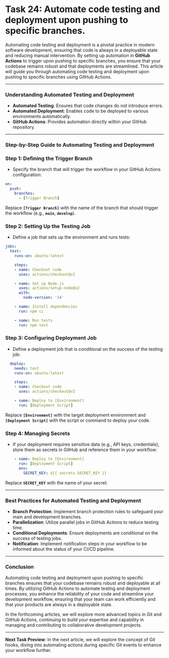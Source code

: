 # Task 24: Automate code testing and deployment upon pushing to specific branches.

Automating code testing and deployment is a pivotal practice in modern software development, ensuring that code is always in a deployable state and reducing manual intervention. By setting up automation in **GitHub Actions** to trigger upon pushing to specific branches, you ensure that your codebase remains robust and that deployments are streamlined. This article will guide you through automating code testing and deployment upon pushing to specific branches using GitHub Actions.

---

### Understanding Automated Testing and Deployment

- **Automated Testing**: Ensures that code changes do not introduce errors.
- **Automated Deployment**: Enables code to be deployed to various environments automatically.
- **GitHub Actions**: Provides automation directly within your GitHub repository.

---

### Step-by-Step Guide to Automating Testing and Deployment

### **Step 1: Defining the Trigger Branch**

- Specify the branch that will trigger the workflow in your GitHub Actions configuration:

```yaml
on:
  push:
    branches:
      - [Trigger Branch]
```

Replace **`[Trigger Branch]`** with the name of the branch that should trigger the workflow (e.g., **`main`**, **`develop`**).

### **Step 2: Setting Up the Testing Job**

- Define a job that sets up the environment and runs tests:

```yaml
jobs:
  test:
    runs-on: ubuntu-latest

    steps:
    - name: Checkout code
      uses: actions/checkout@v2

    - name: Set up Node.js
      uses: actions/setup-node@v2
      with:
        node-version: '14'

    - name: Install dependencies
      run: npm ci

    - name: Run tests
      run: npm test
```

### **Step 3: Configuring Deployment Job**

- Define a deployment job that is conditional on the success of the testing job:

```yaml
  deploy:
    needs: test
    runs-on: ubuntu-latest

    steps:
    - name: Checkout code
      uses: actions/checkout@v2

    - name: Deploy to [Environment]
      run: [Deployment Script]
```

Replace **`[Environment]`** with the target deployment environment and **`[Deployment Script]`** with the script or command to deploy your code.

### **Step 4: Managing Secrets**

- If your deployment requires sensitive data (e.g., API keys, credentials), store them as secrets in GitHub and reference them in your workflow:

```yaml
    - name: Deploy to [Environment]
      run: [Deployment Script]
      env:
        SECRET_KEY: ${{ secrets.SECRET_KEY }}
```

Replace **`SECRET_KEY`** with the name of your secret.

---

### Best Practices for Automated Testing and Deployment

- **Branch Protection**: Implement branch protection rules to safeguard your main and development branches.
- **Parallelization**: Utilize parallel jobs in GitHub Actions to reduce testing time.
- **Conditional Deployments**: Ensure deployments are conditional on the success of testing jobs.
- **Notification**: Implement notification steps in your workflow to be informed about the status of your CI/CD pipeline.

---

### Conclusion

Automating code testing and deployment upon pushing to specific branches ensures that your codebase remains robust and deployable at all times. By utilizing GitHub Actions to automate testing and deployment processes, you enhance the reliability of your code and streamline your development workflow, ensuring that your team can work efficiently and that your products are always in a deployable state.

In the forthcoming articles, we will explore more advanced topics in Git and GitHub Actions, continuing to build your expertise and capability in managing and contributing to collaborative development projects.

---

**Next Task Preview**: In the next article, we will explore the concept of Git hooks, diving into automating actions during specific Git events to enhance your workflow further.